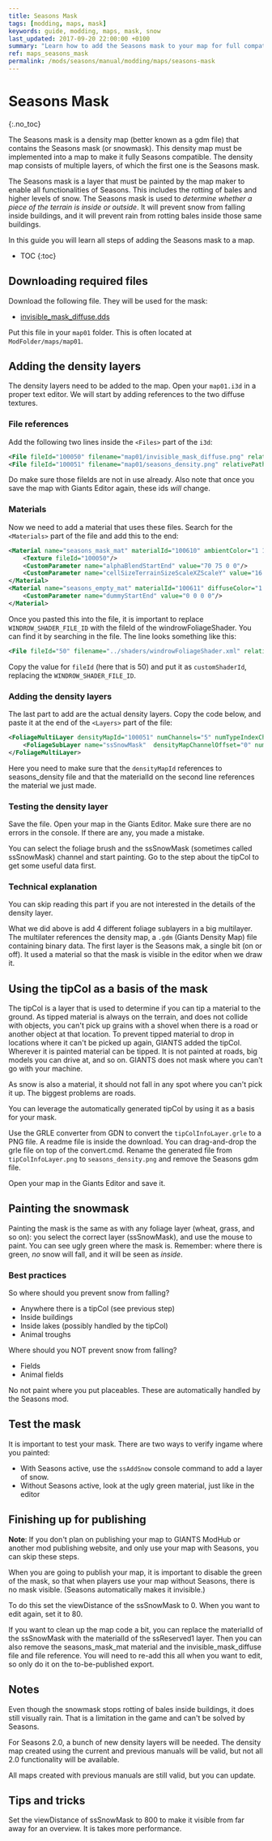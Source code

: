 ```yaml
---
title: Seasons Mask
tags: [modding, maps, mask]
keywords: guide, modding, maps, mask, snow
last_updated: 2017-09-20 22:00:00 +0100
summary: "Learn how to add the Seasons mask to your map for full compatibility"
ref: maps_seasons_mask
permalink: /mods/seasons/manual/modding/maps/seasons-mask
---
```


# Seasons Mask
{:.no_toc}

The Seasons mask is a density map (better known as a gdm file) that contains the Seasons mask (or snowmask). This density map must be implemented into a map to make it fully Seasons compatible.
The density map consists of multiple layers, of which the first one is the Seasons mask.

The Seasons mask is a layer that must be painted by the map maker to enable all functionalities of Seasons. This includes the rotting of bales and higher levels of snow. The Seasons mask is used to *determine whether a piece of the terrain is inside or outside*. It will prevent snow from falling inside buildings, and it will prevent rain from rotting bales inside those same buildings.

In this guide you will learn all steps of adding the Seasons mask to a map.

* TOC
{:toc}

## Downloading required files

Download the following file. They will be used for the mask:
- [invisible_mask_diffuse.dds](https://github.com/RealismusModding/FS17_seasons/raw/develop/modding/snowMask/map01/invisible_mask_diffuse.dds)

Put this file in your `map01` folder. This is often located at `ModFolder/maps/map01`.

## Adding the density layers

The density layers need to be added to the map. Open your `map01.i3d` in a proper text editor. We will start by adding references to the two diffuse textures.

### File references

Add the following two lines inside the `<Files>` part of the `i3d`:
```xml
<File fileId="100050" filename="map01/invisible_mask_diffuse.png" relativePath="true"/>
<File fileId="100051" filename="map01/seasons_density.png" relativePath="true"/>
```

Do make sure those fileIds are not in use already. Also note that once you save the map with Giants Editor again, these ids _will_ change.

### Materials

Now we need to add a material that uses these files. Search for the `<Materials>` part of the file and add this to the end:

```xml
<Material name="seasons_mask_mat" materialId="100610" ambientColor="1 1 1" customShaderId="WINDROW_SHADER_FILE_ID">
    <Texture fileId="100050"/>
    <CustomParameter name="alphaBlendStartEnd" value="70 75 0 0"/>
    <CustomParameter name="cellSizeTerrainSizeScaleXZScaleY" value="16 1024 2 255"/>
</Material>
<Material name="seasons_empty_mat" materialId="100611" diffuseColor="1 1 1 1" ambientColor="1 1 1">
    <CustomParameter name="dummyStartEnd" value="0 0 0 0"/>
</Material>
```

Once you pasted this into the file, it is important to replace `WINDROW_SHADER_FILE_ID` with the fileId of the windrowFoliageShader. You can find it by searching in the file. The line looks something like this:

```xml
<File fileId="50" filename="../shaders/windrowFoliageShader.xml" relative="true" />
```

Copy the value for `fileId` (here that is 50) and put it as `customShaderId`, replacing the `WINDROW_SHADER_FILE_ID`.

### Adding the density layers

The last part to add are the actual density layers. Copy the code below, and paste it at the end of the `<Layers>` part of the file:

```xml
<FoliageMultiLayer densityMapId="100051" numChannels="5" numTypeIndexChannels="0">`
    <FoliageSubLayer name="ssSnowMask"  densityMapChannelOffset="0" numDensityMapChannels="1" materialId="100610" cellSize="8" viewDistance="80" objectMask="16711935" decalLayer="0" atlasSize="1" atlasOffsets="1 0" numBlocksPerUnitDefault="1.8" numBlocksPerUnitMin="1.8" numBlocksPerUnitMax="1.8" width="0.8" height="0.3" widthVariance="0.1" heightVariance="0.1" horizontalPositionVariance="0.3" blockShapeId="1"/>
</FoliageMultiLayer>
```

Here you need to make sure that the `densityMapId` references to seasons_density file and that the materialId on the second line references the material we just made.


### Testing the density layer

Save the file. Open your map in the Giants Editor. Make sure there are no errors in the console. If there are any, you made a mistake.

You can select the foliage brush and the ssSnowMask (sometimes called ssSnowMask) channel and start painting. Go to the step about the tipCol to get some useful data first.

### Technical explanation

You can skip reading this part if you are not interested in the details of the density layer.

What we did above is add 4 different foliage sublayers in a big multilayer. The multilater references the density map, a `.gdm` (Giants Density Map) file containing binary data. The first layer is the Seasons mak, a single bit (on or off). It used a material so that the mask is visible in the editor when we draw it.

## Using the tipCol as a basis of the mask

The tipCol is a layer that is used to determine if you can tip a material to the ground. As tipped material is always on the terrain, and does not collide with objects, you can't pick up grains with a shovel when there is a road or another object at that location. To prevent tipped material to drop in locations where it can't be picked up again, GIANTS added the tipCol. Wherever it is painted material can be tipped. It is not painted at roads, big models you can drive at, and so on. GIANTS does not mask where you can't go with your machine.

As snow is also a material, it should not fall in any spot where you can't pick it up. The biggest problems are roads.

You can leverage the automatically generated tipCol by using it as a basis for your mask.

Use the GRLE converter from GDN to convert the `tipColInfoLayer.grle` to a PNG file. A readme file is inside the download. You can drag-and-drop the grle file on top of the convert.cmd.
Rename the generated file from `tipColInfoLayer.png` to `seasons_density.png` and remove the Seasons gdm file.

Open your map in the Giants Editor and save it.

## Painting the snowmask

Painting the mask is the same as with any foliage layer (wheat, grass, and so on): you select the correct layer (ssSnowMask), and use the mouse to paint.
You can see ugly green where the mask is. Remember: where there is green, _no_ snow will fall, and it will be seen as _inside_.

### Best practices

So where should you prevent snow from falling?

- Anywhere there is a tipCol (see previous step)
- Inside buildings
- Inside lakes (possibly handled by the tipCol)
- Animal troughs

Where should you NOT prevent snow from falling?

- Fields
- Animal fields

No not paint where you put placeables. These are automatically handled by the Seasons mod.

## Test the mask

It is important to test your mask. There are two ways to verify ingame where you painted:

- With Seasons active, use the `ssAddSnow` console command to add a layer of snow.
- Without Seasons active, look at the ugly green material, just like in the editor

## Finishing up for publishing

**Note**: If you don't plan on publishing your map to GIANTS ModHub or another mod publishing website, and only use your map with Seasons, you can skip these steps.

When you are going to publish your map, it is important to disable the green of the mask, so that when players use your map without Seasons, there is no mask visible. (Seasons automatically makes it invisible.)

To do this set the viewDistance of the ssSnowMask to 0. When you want to edit again, set it to 80.

If you want to clean up the map code a bit, you can replace the materialId of the ssSnowMask with the materialId of the ssReserved1 layer. Then you can also remove the seasons_mask_mat material and the invisible_mask_diffuse file and file reference. You will need to re-add this all when you want to edit, so only do it on the to-be-published export.

## Notes

Even though the snowmask stops rotting of bales inside buildings, it does still visually rain. That is a limitation in the game and can't be solved by Seasons.

For Seasons 2.0, a bunch of new density layers will be needed. The density map created using the current and previous manuals will be valid, but not all 2.0 functionality will be available.

All maps created with previous manuals are still valid, but you can update.

## Tips and tricks

Set the viewDistance of ssSnowMask to 800 to make it visible from far away for an overview. It is takes more performance.
